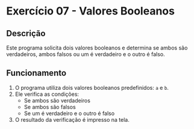 # Exercício 07 - Valores Booleanos

## Descrição
Este programa solicita dois valores booleanos e determina se ambos são verdadeiros, ambos falsos ou um é verdadeiro e o outro é falso.

## Funcionamento
1. O programa utiliza dois valores booleanos predefinidos: `a` e `b`.
2. Ele verifica as condições:
   - Se ambos são verdadeiros
   - Se ambos são falsos
   - Se um é verdadeiro e o outro é falso
3. O resultado da verificação é impresso na tela.
